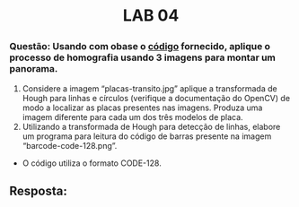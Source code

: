 <h1>
    <p align="center">
        LAB 04
    </p>
</h1>

### Questão: Usando com obase o [código](./homography_Or.py) fornecido, aplique o processo de homografia usando 3 imagens para montar um panorama.
1) Considere a imagem “placas-transito.jpg” aplique a transformada de Hough para linhas e
círculos (verifique a documentação do OpenCV) de modo a localizar as placas presentes nas
imagens. Produza uma imagem diferente para cada um dos três modelos de placa.
2) Utilizando a transformada de Hough para detecção de linhas, elabore um programa para
leitura do código de barras presente na imagem “barcode-code-128.png”.
 - O código utiliza o formato CODE-128.


## Resposta: